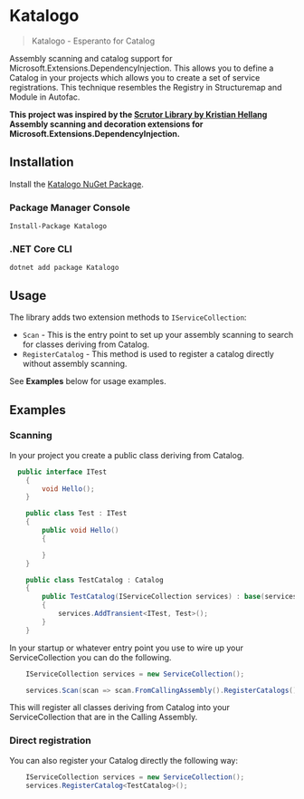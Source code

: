 # Katalogo 

> Katalogo - Esperanto for Catalog  

Assembly scanning and catalog support for Microsoft.Extensions.DependencyInjection. This allows you to define a Catalog in your projects which allows you to create a set of service registrations.
This technique resembles the Registry in Structuremap and Module in Autofac.

**This project was inspired by the [Scrutor Library by Kristian Hellang](https://github.com/khellang/Scrutor) Assembly scanning and decoration extensions for Microsoft.Extensions.DependencyInjection.** 

## Installation

Install the [Katalogo NuGet Package](https://www.nuget.org/packages/Katalogo).

### Package Manager Console

```
Install-Package Katalogo
```

### .NET Core CLI

```
dotnet add package Katalogo
```

## Usage

The library adds two extension methods to `IServiceCollection`:

* `Scan` - This is the entry point to set up your assembly scanning to search for classes deriving from Catalog.
* `RegisterCatalog` - This method is used to register a catalog directly without assembly scanning.

See **Examples** below for usage examples.

## Examples

### Scanning

In your project you create a public class deriving from Catalog. 

```csharp
  public interface ITest
    {
        void Hello();
    }

    public class Test : ITest
    {
        public void Hello()
        {

        }
    }

    public class TestCatalog : Catalog
    {
        public TestCatalog(IServiceCollection services) : base(services)
        {
            services.AddTransient<ITest, Test>();
        }
    }
```

In your startup or whatever entry point you use to wire up your ServiceCollection you can do the following.

```csharp
    IServiceCollection services = new ServiceCollection();

    services.Scan(scan => scan.FromCallingAssembly().RegisterCatalogs());
```

This will register all classes deriving from Catalog into your ServiceCollection that are in the Calling Assembly.

### Direct registration
You can also register your Catalog directly the following way:

```csharp
    IServiceCollection services = new ServiceCollection();
    services.RegisterCatalog<TestCatalog>();
```
